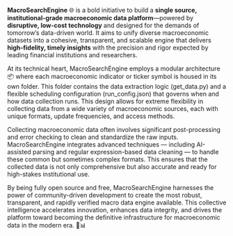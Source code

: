 **MacroSearchEngine** 🌐 is a bold initiative to build a **single source, institutional-grade macroeconomic data platform**—powered by **disruptive, low-cost technology** and designed for the demands of tomorrow’s data-driven world. It aims to unify diverse macroeconomic datasets into a cohesive, transparent, and scalable engine that delivers **high-fidelity, timely insights** with the precision and rigor expected by leading financial institutions and researchers.

At its technical heart, MacroSearchEngine employs a modular architecture 📦 where each macroeconomic indicator or ticker symbol is housed in its own folder. This folder contains the data extraction logic (get_data.py) and a flexible scheduling configuration (run_config.json) that governs when and how data collection runs. This design allows for extreme flexibility in collecting data from a wide variety of macroeconomic sources, each with unique formats, update frequencies, and access methods.

Collecting macroeconomic data often involves significant post-processing and error checking to clean and standardize the raw inputs. MacroSearchEngine integrates advanced techniques — including AI-assisted parsing and regular expression-based data cleaning — to handle these common but sometimes complex formats. This ensures that the collected data is not only comprehensive but also accurate and ready for high-stakes institutional use.

By being fully open source and free, MacroSearchEngine harnesses the power of community-driven development to create the most robust, transparent, and rapidly verified macro data engine available. This collective intelligence accelerates innovation, enhances data integrity, and drives the platform toward becoming the definitive infrastructure for macroeconomic data in the modern era. 🚀📊

